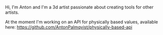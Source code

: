 Hi, I'm Anton and I'm a 3d artist passionate about creating tools for other artists.

At the moment I'm working on an API for physically based values, available here: https://github.com/AntonPalmqvist/physically-based-api
